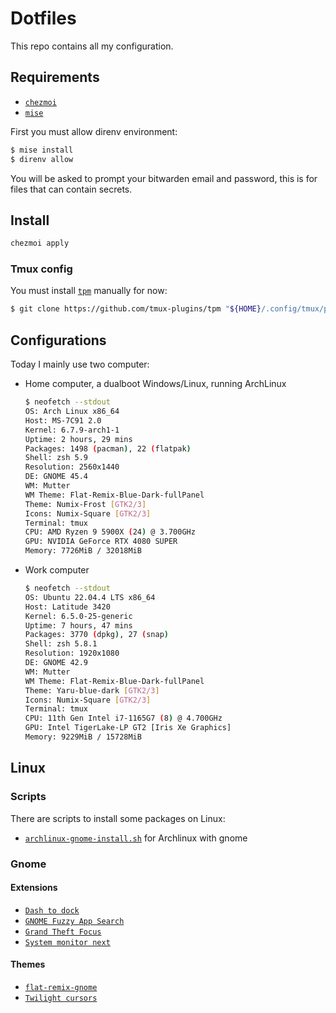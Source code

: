 # Dotfiles

This repo contains all my configuration.

## Requirements

- [`chezmoi`](https://github.com/twpayne/chezmoi)
- [`mise`](https://github.com/jdx/mise)

First you must allow direnv environment:

```sh
$ mise install
$ direnv allow
```

You will be asked to prompt your bitwarden email and password, this is for
files that can contain secrets.

## Install

```sh
chezmoi apply
```

### Tmux config

You must install [`tpm`](https://github.com/tmux-plugins/tpm) manually for now:

```sh
$ git clone https://github.com/tmux-plugins/tpm "${HOME}/.config/tmux/plugins/tpm"
```

## Configurations

Today I mainly use two computer:

- Home computer, a dualboot Windows/Linux, running ArchLinux
    ```sh
    $ neofetch --stdout
    OS: Arch Linux x86_64
    Host: MS-7C91 2.0
    Kernel: 6.7.9-arch1-1
    Uptime: 2 hours, 29 mins
    Packages: 1498 (pacman), 22 (flatpak)
    Shell: zsh 5.9
    Resolution: 2560x1440
    DE: GNOME 45.4
    WM: Mutter
    WM Theme: Flat-Remix-Blue-Dark-fullPanel
    Theme: Numix-Frost [GTK2/3]
    Icons: Numix-Square [GTK2/3]
    Terminal: tmux
    CPU: AMD Ryzen 9 5900X (24) @ 3.700GHz
    GPU: NVIDIA GeForce RTX 4080 SUPER
    Memory: 7726MiB / 32018MiB
    ```
- Work computer
    ```sh
    $ neofetch --stdout
    OS: Ubuntu 22.04.4 LTS x86_64
    Host: Latitude 3420
    Kernel: 6.5.0-25-generic
    Uptime: 7 hours, 47 mins
    Packages: 3770 (dpkg), 27 (snap)
    Shell: zsh 5.8.1
    Resolution: 1920x1080
    DE: GNOME 42.9
    WM: Mutter
    WM Theme: Flat-Remix-Blue-Dark-fullPanel
    Theme: Yaru-blue-dark [GTK2/3]
    Icons: Numix-Square [GTK2/3]
    Terminal: tmux
    CPU: 11th Gen Intel i7-1165G7 (8) @ 4.700GHz
    GPU: Intel TigerLake-LP GT2 [Iris Xe Graphics]
    Memory: 9229MiB / 15728MiB
    ```

## Linux

### Scripts

There are scripts to install some packages on Linux:

- [`archlinux-gnome-install.sh`](archlinux-gnome-install.sh) for Archlinux with gnome

### Gnome

#### Extensions

- [`Dash to dock`](https://micheleg.github.io/dash-to-dock/)
- [`GNOME Fuzzy App Search`](https://extensions.gnome.org/extension/3956/gnome-fuzzy-app-search/)
- [`Grand Theft Focus`](https://extensions.gnome.org/extension/5410/grand-theft-focus/)
- [`System monitor next`](https://extensions.gnome.org/extension/3010/system-monitor-next/)

#### Themes

- [`flat-remix-gnome`](https://github.com/daniruiz/flat-remix-gnome)
- [`Twilight cursors`](https://github.com/yeyushengfan258/Twilight-Cursors)
